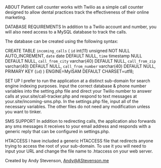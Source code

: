 ABOUT
Patient call counter works with Twilio as a simple call counter designed to allow dental practices track the effectiveness of their online marketing.

DATABASE REQUIREMENTS
In addition to a Twilio account and number, you will also need access to a MySQL database to track the calls.

The database can be created using the following syntax:

CREATE TABLE `incoming_calls` (
  `id` int(11) unsigned NOT NULL AUTO_INCREMENT,
  `date` date DEFAULT NULL,
  `time` timestamp NULL DEFAULT NULL,
  `call_from_city` varchar(40) DEFAULT NULL,
  `call_from_zip` varchar(40) DEFAULT NULL,
  `call_from_number` varchar(40) DEFAULT NULL,
  PRIMARY KEY (`id`)
) ENGINE=MyISAM DEFAULT CHARSET=utf8;


SET UP
I prefer to run the application at a distinct sub-domain for search engine indexing purposes.
Input the correct database & phone number variables into the setting.php file and direct your Twilio number to answer calls at your.site/call-tracker.php and respond to text messages at your.site/incoming-sms.php.
In the settings.php file, input all of the necessary variables. The other files do not need any modification unless you want to tinker.

SMS SUPPORT
In addition to redirecting calls, the application also forwards any sms messages it receives to your email address and responds with a generic reply that can be configured in settings.php.

HTACCESS
I have included a generic HTACCESS file that redirects anyone trying to access the root of your sub-domain. To use it you will need to input your URL and change the file name to .htaccess on your web server.



Created by Andy Stevenson, Andy@AStevenson.me